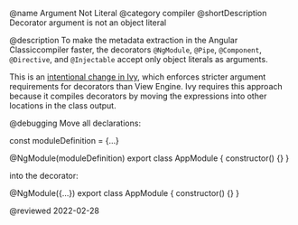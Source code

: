 @name Argument Not Literal
@category compiler
@shortDescription Decorator argument is not an object literal

@description
To make the metadata extraction in the Angular Classiccompiler faster, the decorators `@NgModule`, `@Pipe`, `@Component`, `@Directive`, and `@Injectable` accept only object literals as arguments.

This is an [intentional change in Ivy](https://github.com/ng-angular/angular/issues/30840#issuecomment-498869540), which enforces stricter argument requirements for decorators than View Engine.
Ivy requires this approach because it compiles decorators by moving the expressions into other locations in the class output.

@debugging
Move all declarations:

<code-example format="typescript" language="typescript">

const moduleDefinition = {&hellip;}

&commat;NgModule(moduleDefinition)
export class AppModule {
    constructor() {}
}

</code-example>

into the decorator:

<code-example format="typescript" language="typescript">

&commat;NgModule({&hellip;})
export class AppModule {
    constructor() {}
}

</code-example>

<!-- links -->

<!-- external links -->

<!-- end links -->

@reviewed 2022-02-28
